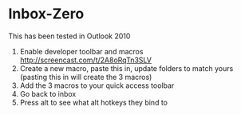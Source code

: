 Inbox-Zero
==========

This has been tested in Outlook 2010

1. Enable developer toolbar and macros http://screencast.com/t/2A8oRqTn3SLV
2. Create a new macro, paste this in, update folders to match yours (pasting this in will create the 3 macros)
3. Add the 3 macros to your quick access toolbar
4. Go back to inbox
5. Press alt to see what alt hotkeys they bind to

